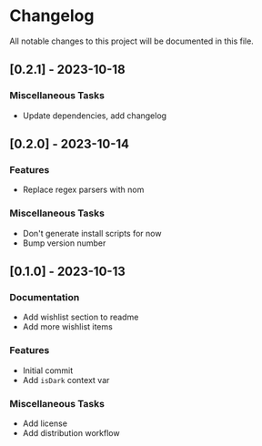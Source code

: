 # Changelog

All notable changes to this project will be documented in this file.

## [0.2.1] - 2023-10-18

### Miscellaneous Tasks

- Update dependencies, add changelog

## [0.2.0] - 2023-10-14

### Features

- Replace regex parsers with nom

### Miscellaneous Tasks

- Don't generate install scripts for now
- Bump version number

## [0.1.0] - 2023-10-13

### Documentation

- Add wishlist section to readme
- Add more wishlist items

### Features

- Initial commit
- Add `isDark` context var

### Miscellaneous Tasks

- Add license
- Add distribution workflow

<!-- generated by git-cliff -->
